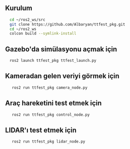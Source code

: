 
## Kurulum
```bash
  cd ~/ros2_ws/src
  git clone https://github.com/Albaryan/ttfest_pkg.git
  cd ~/ros2_ws
  colcon build --symlink-install
```

## Gazebo'da simülasyonu açmak için
```bash
  ros2 launch ttfest_pkg ttfest_launch.py
```

## Kameradan gelen veriyi görmek için
```bash
   ros2 run ttfest_pkg camera_node.py
```

## Araç hareketini test etmek için
```bash
   ros2 run ttfest_pkg control_node.py
```

## LIDAR'ı test etmek için
```bash
   ros2 run ttfest_pkg lidar_node.py
```

